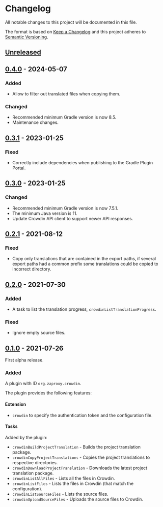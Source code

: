 # Changelog
All notable changes to this project will be documented in this file.

The format is based on [Keep a Changelog](https://keepachangelog.com/en/1.0.0/)
and this project adheres to [Semantic Versioning](https://semver.org/spec/v2.0.0.html).

## [Unreleased]

## [0.4.0] - 2024-05-07
### Added
- Allow to filter out translated files when copying them.

### Changed
- Recommended minimum Gradle version is now 8.5.
- Maintenance changes.

## [0.3.1] - 2023-01-25
### Fixed
- Correctly include dependencies when publishing to the Gradle Plugin Portal.

## [0.3.0] - 2023-01-25
### Changed
- Recommended minimum Gradle version is now 7.5.1.
- The minimum Java version is 11.
- Update Crowdin API client to support newer API responses.

## [0.2.1] - 2021-08-12
### Fixed
- Copy only translations that are contained in the export paths, if several export
  paths had a common prefix some translations could be copied to incorrect directory.

## [0.2.0] - 2021-07-30
### Added
- A task to list the translation progress, `crowdinListTranslationProgress`.

### Fixed
- Ignore empty source files.

## [0.1.0] - 2021-07-26
First alpha release.

### Added
A plugin with ID `org.zaproxy.crowdin`.

The plugin provides the following features:

#### Extension
 - `crowdin` to specify the authentication token and the configuration file.

#### Tasks
Added by the plugin:
 - `crowdinBuildProjectTranslation` - Builds the project translation package.
 - `crowdinCopyProjectTranslations` - Copies the project translations to respective directories.
 - `crowdinDownloadProjectTranslation` - Downloads the latest project translation package.
 - `crowdinListAllFiles` - Lists all the files in Crowdin.
 - `crowdinListFiles` - Lists the files in Crowdin (that match the configuration).
 - `crowdinListSourceFiles` - Lists the source files.
 - `crowdinUploadSourceFiles` - Uploads the source files to Crowdin.


[Unreleased]: https://github.com/zaproxy/gradle-plugin-crowdin/compare/v0.4.0...HEAD
[0.4.0]: https://github.com/zaproxy/gradle-plugin-crowdin/compare/v0.3.1...v0.4.0
[0.3.1]: https://github.com/zaproxy/gradle-plugin-crowdin/compare/v0.3.0...v0.3.1
[0.3.0]: https://github.com/zaproxy/gradle-plugin-crowdin/compare/v0.2.1...v0.3.0
[0.2.1]: https://github.com/zaproxy/gradle-plugin-crowdin/compare/v0.2.0...v0.2.1
[0.2.0]: https://github.com/zaproxy/gradle-plugin-crowdin/compare/v0.1.0...v0.2.0
[0.1.0]: https://github.com/zaproxy/gradle-plugin-crowdin/compare/f935566adf4ba84f9a15def93643ef2d482ee2fc...v0.1.0
